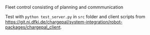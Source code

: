 Fleet control consisting of planning and commmunication


Test with `python test_server.py` in `src` folder and client scripts from
https://git.ni.dfki.de/chargepal/system-integration/robot-packages/chargepal_client.
